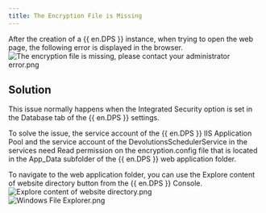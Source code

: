 ```yaml
---
title: The Encryption File is Missing
---
```

After the creation of a {{ en.DPS }} instance, when trying to open the web page, the following error is displayed in the browser.  
![The encryption file is missing, please contact your administrator error.png](/img/en/kb/KB8000.png)

## Solution

This issue normally happens when the Integrated Security option is set in the Database tab of the {{ en.DPS }} settings.

To solve the issue, the service account of the {{ en.DPS }} IIS Application Pool and the service account of the DevolutionsSchedulerService in the services need Read permission on the encryption.config file that is located in the App_Data subfolder of the {{ en.DPS }} web application folder.

To navigate to the web application folder, you can use the Explore content of website directory button from the {{ en.DPS }} Console.  
![Explore content of website directory.png](/img/en/kb/KB8001.png)  
![Windows File Explorer.png](/img/en/kb/KB8002.png)

